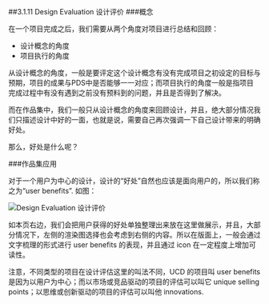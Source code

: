 ##3.1.11 Design Evaluation 设计评价
###概念

在一个项目完成之后，我们需要从两个角度对项目进行总结和回顾：

* 设计概念的角度
* 项目执行的角度

从设计概念的角度，一般是要评定这个设计概念有没有完成项目之初设定的目标与预期，项目的成果与PDS中是否能够一一对应；而项目执行的角度一般是指项目完成过程中有没有遇到之前没有预料到的问题，并且是否得到了解决。

而在作品集中，我们一般只从设计概念的角度来回顾设计，并且，绝大部分情况我们只描述设计中好的一面，也就是说，需要自己再次强调一下自己设计带来的明确好处。

那么，好处是什么呢？

###作品集应用

对于一个用户为中心的设计，设计的“好处”自然也应该是面向用户的，所以我们称之为“user benefits”. 如图：

![Design Evaluation 设计评价](http://kitpic.makebi.net/id/ucd/id-25.jpg)

如本页右边，我们会把用户获得的好处单独整理出来放在这里做展示，并且，大部分情况下，左侧的渲染图选择也会考虑到右侧的内容。所以在版面上，一般会通过文字梳理的形式进行 user benefits 的表现，并且通过 icon 在一定程度上增加可读性。

注意，不同类型的项目在设计评估这里的叫法不同，UCD 的项目叫 user benefits 是因为以用户为中心；而以市场或竞品驱动的项目的评估可以叫它 unique selling points；以思维或创新驱动的项目的评估可以叫他 innovations. 

